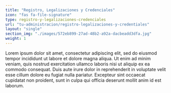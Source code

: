 ```yaml
---
title: "Registro, Legalizaciones y Credenciales"
icon: "fas fa-file-signature"
type: registro-y-legalizaciones-credenciales
url: "tu-administracion/registro-legalizaciones-y-credentiales"
layout: "single"
section_img: "./images/572eb899-27ad-48b2-a92a-dacbeadd3dfa.jpg"
weight: 1
---
```

Lorem ipsum dolor sit amet, consectetur adipiscing elit, sed do eiusmod tempor incididunt ut labore et dolore magna aliqua. Ut enim ad minim veniam, quis nostrud exercitation ullamco laboris nisi ut aliquip ex ea commodo consequat. Duis aute irure dolor in reprehenderit in voluptate velit esse cillum dolore eu fugiat nulla pariatur. Excepteur sint occaecat cupidatat non proident, sunt in culpa qui officia deserunt mollit anim id est laborum.